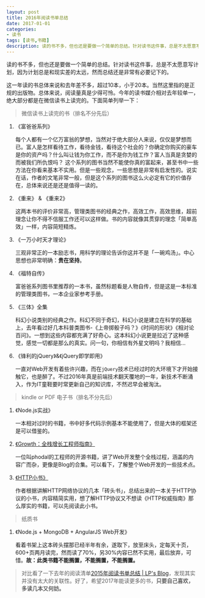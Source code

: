 ```yaml
---
layout: post
title: 2016年阅读书单总结
date: 2017-01-01
categories: 
- 读书
tags: [读书,书籍]
description: 读的书不多，但也还是要做一个简单的总结。针对读书这件事，总是不太愿意写计划，因为计划总是和现实差的太远，然而总结还是非常有必要记下的。
---
```


读的书不多，但也还是要做一个简单的总结。针对读书这件事，总是不太愿意写计划，因为计划总是和现实差的太远，然而总结还是非常有必要记下的。
<!-- more -->
这一年读的书总体来说和去年差不多，超过10本，小于20本。当然这里指的是正规的出版物。总体来说，阅读量真是少得可怜。今年的读书媒介相对去年较单一，绝大部分都是在微信读书上读完的。下面简单列举一下：

> 微信读书上读完的书（排名不分先后）

1. 《富爸爸系列》

    每个人都有一个亿万富翁的梦想，当然对于绝大部分人来说，仅仅是梦想而已。富人是怎样看待工作，看待金钱，看待这个社会的？你确定你购买的豪车是你的资产吗？什么叫让钱为你工作，而不是你为钱工作？富人当真是贪婪的而被我们所仇恨吗？
这个系列的图书当然不能使你真的富起来，甚至书中一些方法在你看来基本不实用。但是一些观念，一些思想是非常有启发性的。说实在话，作者的文笔非常一般，但是这个系列的图书这么火必定有它的价值存在，总体来说还是还是值得一读的。

2. 《重来》 & 《重来2》

    这两本书的评价非常高，管理类图书的经典之作，高效工作，高效思维，超前理念让你不得不信服工作还可以这样做。书的内容就像其贯穿的理念「简单高效」一样，内容简短精炼。

3. 《一万小时天才理论》
    
    三观非常正的一本励志书，用科学的理论告诉你这并不是「一碗鸡汤」。中心思想也非常明确：**贵在坚持**。

4. 《福特自传》
    
    富爸爸系列图书里推荐的一本书，虽然标题看是人物自传，但是这是一本标准的管理类图书，一本企业家参考手册。

5. 《三体》全集

    科幻小说类别的经典之作。科幻不同于奇幻，科幻小说是建立在科学的基础上，去年看过好几本科普类图书-《上帝掷骰子吗？》《时间的形状》《相对论百问》。一想到这些内容都充满了好奇心。这本科幻小说更是拉近了这种感觉，感觉一切都是那么的真实。问一句，你相信有外星文明吗？我相信...

6. 《锋利的jQuery》&《jQuery即学即用》

    一直对Web开发有着些许兴趣，而在`jQuery`技术已经过时的大环境下才开始接触它，也是醉了。不过2016年真是前端技术翻天覆地的一年，新技术不断涌入，作为IT童鞋要时常更新自己的知识库，不然迟早会被淘汰。

> kindle or PDF 电子书（排名不分先后）

1. 《Node.js实战》

    一本相对过时的书籍，书中好多代码示例基本不能使用了，但是大体的框架还是可以借鉴的。

2. [《Growth：全栈增长工程师指南》](http://growth.phodal.com/)

    一位叫phodal的工程师的开源书籍，讲了Web开发整个全栈过程，涵盖的内容广而杂，更像是Blog的合集。可以看下，了解整个Web开发的一些技术点。

3. [《HTTP小书》](http://www.ituring.com.cn/book/1791)

    作者根据讲解HTTP网络协议的几本「砖头书」，总结出来的一本关于HTTP协议的小书，内容精简实用，想了解HTTP协议又不想读《HTTP权威指南》那么厚实的书籍，可以先阅读此小书。

> 纸质书

1. 《Node.js + MongoDB + AngularJS Web开发》

    看着书架上这本砖头摆那已经半年有余，遂取下，放至床头，定每天十页，600+页两月读完，然而读了70%，另30%内容已然不实用，最后放弃，可惜。**故：此类书籍不能搁置，不能搁置，不能搁置。**

> 对比看了一下去年的阅读清单[2015年阅读书单总结 | LP's Blog](http://lupeng.me/2015/12/25/2015%E6%88%91%E8%AF%BB%E4%BA%86%E5%93%AA%E4%BA%9B%E4%B9%A6.html)，发现其实并没有太大的关联性。好了，希望2017年能读更多的书，**只要自己喜欢，多读几本又何妨。**